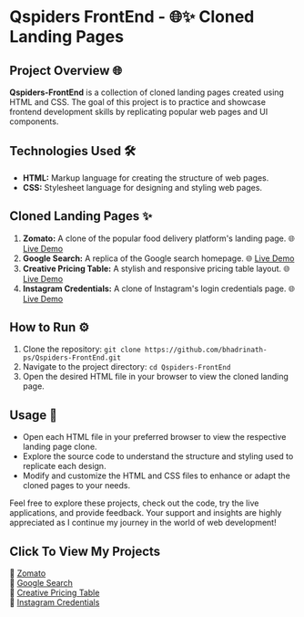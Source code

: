 # Qspiders FrontEnd - 🌐✨ Cloned Landing Pages

## Project Overview 🌐

**Qspiders-FrontEnd** is a collection of cloned landing pages created using HTML and CSS. The goal of this project is to practice and showcase frontend development skills by replicating popular web pages and UI components.

## Technologies Used 🛠️

- **HTML:** Markup language for creating the structure of web pages.
- **CSS:** Stylesheet language for designing and styling web pages.

## Cloned Landing Pages ✨

1. **Zomato:** A clone of the popular food delivery platform's landing page. 🌐 [Live Demo](https://bhadrinath-ps.github.io/Qspiders-FrontEnd/Zomato.html)
2. **Google Search:** A replica of the Google search homepage. 🌐 [Live Demo](https://bhadrinath-ps.github.io/Qspiders-FrontEnd/Google-Search-Clone.html)
3. **Creative Pricing Table:** A stylish and responsive pricing table layout. 🌐 [Live Demo](https://bhadrinath-ps.github.io/Qspiders-FrontEnd/Creative-Pricing-Table.html)
4. **Instagram Credentials:** A clone of Instagram's login credentials page. 🌐 [Live Demo](https://bhadrinath-ps.github.io/Qspiders-FrontEnd/Instagram-Credentials/Instagram-Login.html)

## How to Run ⚙️

1. Clone the repository: `git clone https://github.com/bhadrinath-ps/Qspiders-FrontEnd.git`
2. Navigate to the project directory: `cd Qspiders-FrontEnd`
3. Open the desired HTML file in your browser to view the cloned landing page.

## Usage 🚀

- Open each HTML file in your preferred browser to view the respective landing page clone.
- Explore the source code to understand the structure and styling used to replicate each design.
- Modify and customize the HTML and CSS files to enhance or adapt the cloned pages to your needs.

Feel free to explore these projects, check out the code, try the live applications, and provide feedback. Your support and insights are highly appreciated as I continue my journey in the world of web development!

## Click To View My Projects

🔗 [Zomato](https://bhadrinath-ps.github.io/Qspiders-FrontEnd/Zomato.html)  
🔗 [Google Search](https://bhadrinath-ps.github.io/Qspiders-FrontEnd/Google-Search-Clone.html)  
🔗 [Creative Pricing Table](https://bhadrinath-ps.github.io/Qspiders-FrontEnd/Creative-Pricing-Table.html)  
🔗 [Instagram Credentials](https://bhadrinath-ps.github.io/Qspiders-FrontEnd/Instagram-Credentials/Instagram-Login.html)  
